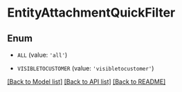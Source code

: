 # EntityAttachmentQuickFilter


## Enum

* `ALL` (value: `'all'`)

* `VISIBLETOCUSTOMER` (value: `'visibletocustomer'`)

[[Back to Model list]](../README.md#documentation-for-models) [[Back to API list]](../README.md#documentation-for-api-endpoints) [[Back to README]](../README.md)


